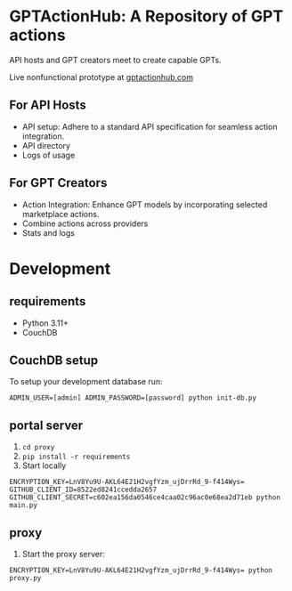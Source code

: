 # GPTActionHub: A Repository of GPT actions

API hosts and GPT creators meet to create capable GPTs.

Live nonfunctional prototype at [gptactionhub.com](https://gptactionhub.com)

## For API Hosts

* API setup: Adhere to a standard API specification for seamless action integration.
* API directory
* Logs of usage

## For GPT Creators

* Action Integration: Enhance GPT models by incorporating selected marketplace actions.
* Combine actions across providers
* Stats and logs

# Development

## requirements

* Python 3.11+
* CouchDB

## CouchDB setup

To setup your development database run:
```
ADMIN_USER=[admin] ADMIN_PASSWORD=[password] python init-db.py
```

## portal server

1. `cd proxy`
2. `pip install -r requirements`
3. Start locally
```
ENCRYPTION_KEY=LnV8Yu9U-AKL64E21H2vgfYzm_ujDrrRd_9-f414Wys= GITHUB_CLIENT_ID=8522ed8241ccedda2657 GITHUB_CLIENT_SECRET=c602ea156da0546ce4caa02c96ac0e68ea2d71eb python main.py
```

## proxy

1. Start the proxy server:
```
ENCRYPTION_KEY=LnV8Yu9U-AKL64E21H2vgfYzm_ujDrrRd_9-f414Wys= python proxy.py
```
